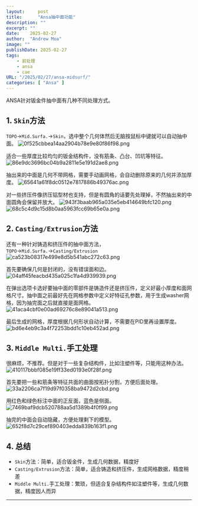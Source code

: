 ```yaml
---
layout:     post
title:      "Ansa抽中面功能"
description: ""
excerpt: ""
date:    2025-02-27
author:  "Andrew Moa"
image: ""
publishDate: 2025-02-27
tags:
    - 前处理 
    - ansa
    - cae
URL: "/2025/02/27/ansa-midsurf/"
categories: [ "Ansa" ]    
---
```


ANSA针对钣金件抽中面有几种不同处理方式。

## 1. `Skin`方法

`TOPO`→`Mid.Surfa.`→`Skin`，选中整个几何体然后无脑按鼠标中键就可以自动抽中面。
![0f525cbbea14aa2904b78e9e80f86f98.png](/docs/img/_resources/0f525cbbea14aa2904b78e9e80f86f98.png)

适合一些厚度比较均匀的钣金结构件，没有筋条、凸台、凹坑等特征。
![86e9dc3696bc04b9a2811e5e191d2ae8.png](/docs/img/_resources/86e9dc3696bc04b9a2811e5e191d2ae8.png)

抽出来的中面是几何不带网格，需要手动画网格，会自动删除原来的几何并添加厚度。
![65641a61f8dc0512e7817886b49376ac.png](/docs/img/_resources/65641a61f8dc0512e7817886b49376ac.png)

对一些挤压件像挤压铝型材也支持，但是有圆角的话要先处理掉，不然抽出来的中面圆角会保留并放大。
![943f3baab965a035e5eb414649bfc120.png](/docs/img/_resources/943f3baab965a035e5eb414649bfc120.png)
![68c5c4d9c15d8b0aa5963fcc69b65e0a.png](/docs/img/_resources/68c5c4d9c15d8b0aa5963fcc69b65e0a.png)

## 2. `Casting/Extrusion`方法

还有一种针对铸造和挤压件的抽中面方法，`TOPO`→`Mid.Surfa.`→`Casting/Extrusion`
![ca523b08317e499e8d5b541abc272c63.png](/docs/img/_resources/ca523b08317e499e8d5b541abc272c63.png)

首先要确保几何是封闭的，没有错误面和边。
![04aff45feacbd435a025c1fa4d939939.png](/docs/img/_resources/04aff45feacbd435a025c1fa4d939939.png)

在弹出选项卡选好要抽中面的零部件是铸造件还是挤压件，定义好最小厚度和面网格尺寸。抽中面之前最好先在网格参数中定义好特征孔参数，用于生成washer网格，因为抽完面之后就直接是面网格。
![41aca4cbf0e00ad69276c8e89041a513.png](/docs/img/_resources/41aca4cbf0e00ad69276c8e89041a513.png)

最后生成的网格，厚度根据几何形状自动计算，不需要在PID里再设置厚度。
![bd6e4eb9c3a4f72253bdd1c10eb452ad.png](/docs/img/_resources/bd6e4eb9c3a4f72253bdd1c10eb452ad.png)

## 3. `Middle Multi.`手工处理

很麻烦，不推荐。但是对于一些复杂结构件，比如注塑件等，只能用这种办法。
![410117bbbf085e19ff33ed0193e0f28f.png](/docs/img/_resources/410117bbbf085e19ff33ed0193e0f28f.png)

首先要把一些和筋条等特征共面的曲面按拓扑分割，方便后面处理。
![33a2206ca7f19d97f0358ba9472d2cbd.png](/docs/img/_resources/33a2206ca7f19d97f0358ba9472d2cbd.png)

用红色和绿色标注中面的正反面，蓝色是侧面。
![7469baf9dcb520788aa5d1389b4f0f99.png](/docs/img/_resources/7469baf9dcb520788aa5d1389b4f0f99.png)

抽完的中面会自动隐藏，方便处理剩下的模型。
![652f8d7c29cef890403edda839b163f1.png](/docs/img/_resources/652f8d7c29cef890403edda839b163f1.png)

## 4. 总结

- `Skin`方法：简单，适合钣金件，生成几何数据，精度好
- `Casting/Extrusion`方法：简单，适合铸造和挤压件，生成网格数据，精度稍差
- `Middle Multi.`手工处理：繁琐，但适合复杂结构件如注塑件等，生成几何数据，精度因人而异

---

